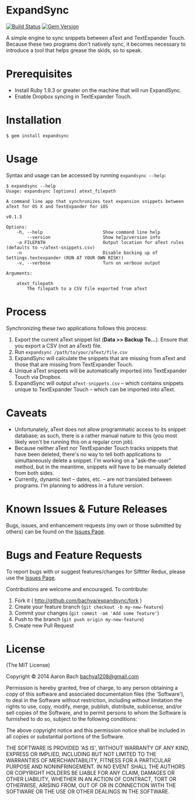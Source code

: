 ExpandSync
==========
[![Build Status](https://travis-ci.org/bachya/ExpandSync.png?branch=master)](https://travis-ci.org/bachya/ExpandSync)
[![Gem Version](https://badge.fury.io/rb/expandsync.png)](http://badge.fury.io/rb/expandsync)

A simple engine to sync snippets between aText and TextExpander Touch. Because these two programs don't natively sync, it becomes necessary to introduce a tool that helps grease the skids, so to speak.

# Prerequisites

* Install Ruby 1.9.3 or greater on the machine that will run ExpandSync.
* Enable Dropbox syncing in TextExpander Touch.

# Installation

    $ gem install expandsync
  
# Usage

Syntax and usage can be accessed by running `expandsync --help`:

```
$ expandsync --help
Usage: expandsync [options] atext_filepath

A command line app that synchronizes text expansion snippets between aText for OS X and TextExpander for iOS

v0.1.3

Options:
    -h, --help                       Show command line help
        --version                    Show help/version info
    -a FILEPATH                      Output location for aText rules (defaults to ~/aText-snippets.csv)
    -n                               Disable backing up of Settings.textexpander (RUN AT YOUR OWN RISK!)
    -v, --verbose                    Turn on verbose output

Arguments:

    atext_filepath
        The filepath to a CSV file exported from aText
```

# Process

Synchronizing these two applications follows this process:

1. Export the current aText snippet list (**Data >> Backup To...**). Ensure that you export a CSV (not an aText) file.
2. Run `expandsync /path/to/your/aText/file.csv`
3. ExpandSync will calculate the snippets that are missing from aText and those that are missing from TextExpander Touch.
4. Unique aText snippets will be automatically imported into TextExpander Touch via Dropbox.
5. ExpandSync will output `aText-snippets.csv` – which contains snippets unique to TextExpander Touch – which can be imported into aText.

# Caveats

* Unfortunately, aText does not allow programmatic access to its snippet database; as such, there is a rather manual nature to this (you most likely won't be running this on a regular cron job).
* Because neither aText nor TextExpander Touch tracks snippets that have been deleted, there's no way to tell both applications to simultaneously delete a snippet. I'm working on a "ask-the-user" method, but in the meantime, snippets will have to be manually deleted from both sides.
* Currently, dynamic text – dates, etc. – are not translated between programs. I'm planning to address in a future version.

# Known Issues & Future Releases

Bugs, issues, and enhancement requests (my own or those submitted by others) can be found on the [Issues Page](https://github.com/bachya/ExpandSync/issues "Open Items").

# Bugs and Feature Requests

To report bugs with or suggest features/changes for Sifttter Redux, please use the [Issues Page](http://github.com/bachya/ExpandSync/issues).

Contributions are welcome and encouraged. To contribute:

1. Fork it ( http://github.com/bachya/expandsync/fork )
2. Create your feature branch (`git checkout -b my-new-feature`)
3. Commit your changes (`git commit -am 'Add some feature'`)
4. Push to the branch (`git push origin my-new-feature`)
5. Create new Pull Request

# License

(The MIT License)

Copyright © 2014 Aaron Bach bachya1208@gmail.com

Permission is hereby granted, free of charge, to any person obtaining a copy of this software and associated documentation files (the 'Software'), to deal in the Software without restriction, including without limitation the rights to use, copy, modify, merge, publish, distribute, sublicense, and/or sell copies of the Software, and to permit persons to whom the Software is furnished to do so, subject to the following conditions:

The above copyright notice and this permission notice shall be included in all copies or substantial portions of the Software.

THE SOFTWARE IS PROVIDED 'AS IS', WITHOUT WARRANTY OF ANY KIND, EXPRESS OR IMPLIED, INCLUDING BUT NOT LIMITED TO THE WARRANTIES OF MERCHANTABILITY, FITNESS FOR A PARTICULAR PURPOSE AND NONINFRINGEMENT. IN NO EVENT SHALL THE AUTHORS OR COPYRIGHT HOLDERS BE LIABLE FOR ANY CLAIM, DAMAGES OR OTHER LIABILITY, WHETHER IN AN ACTION OF CONTRACT, TORT OR OTHERWISE, ARISING FROM, OUT OF OR IN CONNECTION WITH THE SOFTWARE OR THE USE OR OTHER DEALINGS IN THE SOFTWARE.